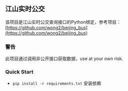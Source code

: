 ## 江山实时公交

该项目是江山实时公交查询接口的Python绑定，参考项目：[https://github.com/wong2/beijing_bus](https://github.com/wong2/beijing_bus)

### 警告

此项目通过调用非公开接口获取数据，use at your own risk.

### Quick Start

* `pip install -r requirements.txt` 安装依赖